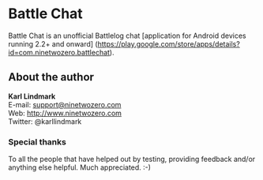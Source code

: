 Battle Chat
=============
Battle Chat is an unofficial Battlelog chat [application for Android devices running 2.2+ and onward] (https://play.google.com/store/apps/details?id=com.ninetwozero.battlechat).

About the author
------------
**Karl Lindmark**<br />
E-mail: support@ninetwozero.com<br />
Web: http://www.ninetwozero.com<br />
Twitter: @karllindmark<br />

### Special thanks
To all the people that have helped out by testing, providing feedback and/or anything else helpful. Much appreciated. :-)